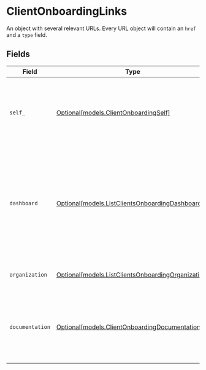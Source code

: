 # ClientOnboardingLinks

An object with several relevant URLs. Every URL object will contain an `href` and a `type` field.


## Fields

| Field                                                                                                                                    | Type                                                                                                                                     | Required                                                                                                                                 | Description                                                                                                                              |
| ---------------------------------------------------------------------------------------------------------------------------------------- | ---------------------------------------------------------------------------------------------------------------------------------------- | ---------------------------------------------------------------------------------------------------------------------------------------- | ---------------------------------------------------------------------------------------------------------------------------------------- |
| `self_`                                                                                                                                  | [Optional[models.ClientOnboardingSelf]](../models/clientonboardingself.md)                                                               | :heavy_minus_sign:                                                                                                                       | In v2 endpoints, URLs are commonly represented as objects with an `href` and `type` field.                                               |
| `dashboard`                                                                                                                              | [Optional[models.ListClientsOnboardingDashboard]](../models/listclientsonboardingdashboard.md)                                           | :heavy_minus_sign:                                                                                                                       | Direct link to the onboarding process in the Mollie dashboard. The merchant can be redirected to this page to<br/>complete their onboarding. |
| `organization`                                                                                                                           | [Optional[models.ListClientsOnboardingOrganization]](../models/listclientsonboardingorganization.md)                                     | :heavy_minus_sign:                                                                                                                       | The API resource URL of the organization.                                                                                                |
| `documentation`                                                                                                                          | [Optional[models.ClientOnboardingDocumentation]](../models/clientonboardingdocumentation.md)                                             | :heavy_minus_sign:                                                                                                                       | In v2 endpoints, URLs are commonly represented as objects with an `href` and `type` field.                                               |